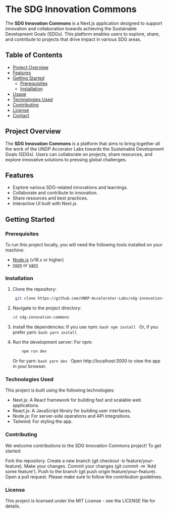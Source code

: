 # The SDG Innovation Commons

The **SDG Innovation Commons** is a Next.js application designed to support innovation and collaboration towards achieving the Sustainable Development Goals (SDGs). This platform enables users to explore, share, and contribute to projects that drive impact in various SDG areas.

## Table of Contents

- [Project Overview](#project-overview)
- [Features](#features)
- [Getting Started](#getting-started)
  - [Prerequisites](#prerequisites)
  - [Installation](#installation)
- [Usage](#usage)
- [Technologies Used](#technologies-used)
- [Contributing](#contributing)
- [License](#license)
- [Contact](#contact)

## Project Overview

The **SDG Innovation Commons** is a platform that aims to bring together all the work of the UNDP Accerator Labs towards the Sustainable Development Goals (SDGs). Users can collaborate on projects, share resources, and explore innovative solutions to pressing global challenges.

## Features

- Explore various SDG-related innovations and learnings.
- Collaborate and contribute to innovation.
- Share resources and best practices.
- Interactive UI built with Next.js.

## Getting Started

### Prerequisites

To run this project locally, you will need the following tools installed on your machine:

- [Node.js](https://nodejs.org/) (v18.x or higher)
- [npm](https://www.npmjs.com/) or [yarn](https://yarnpkg.com/)

### Installation

1. Clone the repository:

   ```bash
    git clone https://github.com/UNDP-Accelerator-Labs/sdg-innovation-commons.git
   ```

2. Navigate to the project directory:
   ```bash
   cd sdg-innovation-commons
   ```
3. Install the dependencies:
   If you use npm:
   `bash
     npm install
 `
   Or, if you prefer yarn:
   `bash
     yarn install
 `
4. Run the development server:
   For npm:

   ```bash
       npm run dev
   ```

   Or for yarn:
   `bash
     yarn dev
 `
   Open http://localhost:3000 to view the app in your browser.

### Technologies Used

This project is built using the following technologies:

- Next.js: A React framework for building fast and scalable web applications.
- React.js: A JavaScript library for building user interfaces.
- Node.js: For server-side operations and API integrations.
- Tailwind: For styling the app.

### Contributing

We welcome contributions to the SDG Innovation Commons project! To get started:

Fork the repository.
Create a new branch (git checkout -b feature/your-feature).
Make your changes.
Commit your changes (git commit -m 'Add some feature').
Push to the branch (git push origin feature/your-feature).
Open a pull request.
Please make sure to follow the contribution guidelines.

### License

This project is licensed under the MIT License - see the LICENSE file for details.
